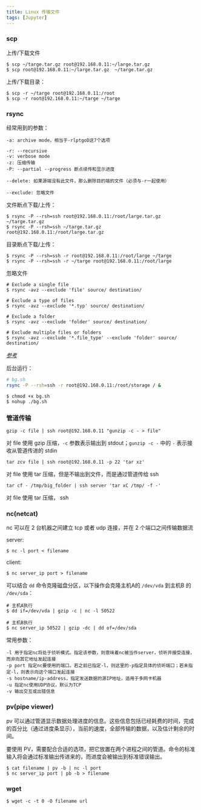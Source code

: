 ```yaml
---
title: Linux 传输文件
tags: [Jupyter]
---
```


### scp

上传/下载文件

    $ scp ~/targe.tar.gz root@192.168.0.11:~/large.tar.gz
    $ scp root@192.168.0.11:~/large.tar.gz  ~/targe.tar.gz

上传/下载目录：

    $ scp -r ~/targe root@192.168.0.11:/root
    $ scp -r root@192.168.0.11:~/targe ~/targe

### rsync

经常用到的参数：

    -a: archive mode，相当于-rlptgoD这7个选项

    -r: --recursive
    -v: verbose mode
    -z: 压缩传输
    -P: --partial --progress 断点续传和显示进度

    --delete: 如果源端没有此文件，那么删除目的端的文件（必须与-r一起使用）

    --exclude: 忽略文件

文件断点下载/上传：

    $ rsync -P --rsh=ssh root@192.168.0.11:/root/large.tar.gz ~/targe.tar.gz
    $ rsync -P --rsh=ssh ~/targe.tar.gz root@192.168.0.11:/root/large.tar.gz

目录断点下载/上传：

    $ rsync -P --rsh=ssh -r root@192.168.0.11:/root/large ~/targe
    $ rsync -P --rsh=ssh -r ~/targe root@192.168.0.11:/root/large


忽略文件

    # Exclude a single file
    $ rsync -avz --exclude 'file' source/ destination/

    # Exclude a type of files
    $ rsync -avz --exclude '*.typ' source/ destination/

    # Exclude a folder
    $ rsync -avz --exclude 'folder' source/ destination/

    # Exclude multiple files or folders
    $ rsync -avz --exclude '*.file_type' --exclude 'folder' source/ destination/

*[参考](https://www.garron.me/en/bits/rsync-exclude-files-folders.html)*

后台运行：

``` bash
# bg.sh
rsync -P --rsh=ssh -r root@192.168.0.11:/root/storage / &
```

    $ chmod +x bg.sh
    $ nohup ./bg.sh

### 管道传输

    gzip -c file | ssh root@192.168.0.11 "gunzip -c - > file"

对 file 使用 gzip 压缩，`-c` 参数表示输出到 stdout；`gunzip -c -` 中的 `-` 表示接收从管道传进的 stdin

    tar zcv file | ssh root@192.168.0.11 -p 22 'tar xz'

对 file 使用 tar 压缩，但是不输出到文件，而是通过管道传给 ssh

    tar cf - /tmp/big_folder | ssh server 'tar xC /tmp/ -f -'

对 file 使用 tar 压缩， ssh

### nc(netcat)

nc 可以在 2 台机器之间建立 tcp 或者 udp 连接，并在 2 个端口之间传输数据流

server:

    $ nc -l port < filename

client:

    $ nc server_ip port > filename

可以结合 `dd` 命令克隆磁盘分区，以下操作会克隆主机A的 `/dev/vda` 到主机B 的 `/dev/sda`：

    # 主机A执行
    $ dd if=/dev/vda | gzip -c | nc -l 50522

    # 主机B执行
    $ nc server_ip 50522 | gzip -dc | dd of=/dev/sda

常用参数：

    -l 用于指定nc将处于侦听模式。指定该参数，则意味着nc被当作server，侦听并接受连接，而非向其它地址发起连接
    -p port	指定nc要使用的端口。若之前已指定-l，则这里的-p指定具体的侦听端口；若未指定-l，则表示向这个端口发起连接
    -s hostname/ip-address，指定发送数据的源IP地址，适用于多网卡机器
    -u 指定nc使用UDP协议，默认为TCP
    -v 输出交互或出错信息

### pv(pipe viewer)

pv 可以通过管道显示数据处理进度的信息。这些信息包括已经耗费的时间，完成的百分比（通过进度条显示），当前的速度，全部传输的数据，以及估计剩余的时间。

要使用 PV，需要配合合适的选项，把它放置在两个进程之间的管道。命令的标准输入将会通过标准输出传进来的，而进度会被输出到标准错误输出。

    $ cat filename | pv -b | nc -l port
    $ nc server_ip port | pb -b > filename

### wget

    $ wget -c -t 0 -O filename url
